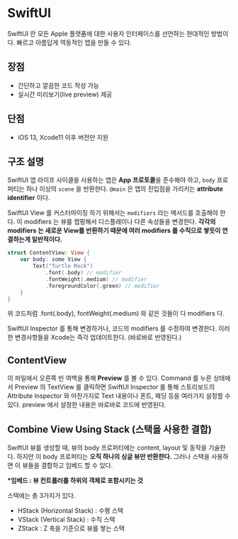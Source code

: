 # SwiftUI
SwiftUI 란 모든 Apple 플랫폼에 대한 사용자 인터페이스를 선언하는 현대적인 방법이다. 빠르고 아름답게 역동적인 앱을 만들 수 있다.

## 장점
- 간단하고 깔끔한 코드 작성 가능
- 실시간 미리보기(live preview) 제공

## 단점
- iOS 13, Xcode11 이후 버전만 지원

## 구조 설명
SwiftUI 앱 라이프 사이클을 사용하는 앱은 <b>App 프로토콜</b>을 준수해야 하고, ```body``` 프로퍼티는 하나 이상의 ```scene``` 을 반환한다. ```@main``` 은 앱의 진입점을 가리키는 <b>attribute identifier</b> 이다. 

SwiftUI View 를 커스터마이징 하기 위해서는 ```modifiers``` 라는 메서드를 호출해야 한다. 이 modifiers 는 뷰를 랩핑해서 디스플레이나 다른 속성들을 변경한다. <b>각각의 modifiers 는 새로운 View를 반환하기 때문에 여러 modifiers 를 수직으로 쌓듯이 연결하는게 일반적이다.</b>

```swift
struct ContentView: View {
    var body: some View {
        Text("Turtle Rock")
            .font(.body) // modifier
            .fontWeight(.medium) // modifier
            .foregroundColor(.green) // modifier
    }
}
```

위 코드처럼 .font(.body), fontWeight(.medium) 와 같은 것들이 다 modifiers 다.

SwiftUI Inspector 를 통해 변경하거나, 코드의 modifiers 를 수정하여 변경한다. 이러한 변경사항들을 Xcode는 즉각 업데이트한다. (바로바로 반영된다.)

## ContentView
이 파일에서 오른쪽 빈 여백을 통해 <b>Preview</b> 를 볼 수 있다.
Command 를 누른 상태에서 Preview 의 TextView 를 클릭하면 SwiftUI Inspector 를 통해 스토리보드의 Attribute Inspector 와 마찬가지로 Text 내용이나 폰트, 패딩 등을 여러가지 설정할 수 있다. preview 에서 설정한 내용은 바로바로 코드에 반영된다.


## Combine View Using Stack (스택을 사용한 결합)
SwiftUI 뷰를 생성할 때, 뷰의 body 프로퍼티에는 content, layout 및 동작을 기술한다. 하지만 이 body 프로퍼티는 <b>오직 하나의 싱글 뷰만 반환한다.</b> 그러나 스택을 사용하면 이 뷰들을 결합하고 임베드 할 수 있다.

<b>*임베드 : 뷰 컨트롤러를 하위의 객체로 포함시키는 것</b>

스택에는 총 3가지가 있다.
- HStack (Horizontal Stack) : 수평 스택
- VStack (Vertical Stack) : 수직 스택
- ZStack : Z 축을 기준으로 뷰를 쌓는 스택
